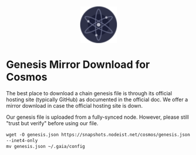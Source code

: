 <p align="center">
  <img height="100" height="auto" src="https://raw.githubusercontent.com/Nodeist/Kurulumlar/main/logos/cosmos.png">
</p>


# Genesis Mirror Download for Cosmos

The best place to download a chain genesis file is through its official hosting site (typically GitHub) as documented in the official doc. We offer a mirror download in case the official hosting site is down.

Our genesis file is uploaded from a fully-synced node. However, please still "trust but verify" before using our file.
```
wget -O genesis.json https://snapshots.nodeist.net/cosmos/genesis.json --inet4-only
mv genesis.json ~/.gaia/config
```
